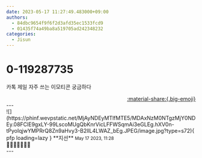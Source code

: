 ```yaml
---
date: 2023-05-17 11:27:49.483000+09:00
authors:
  - 84dbc9654f9f6f2d3afd35ec1533fcd9
  - 01435f74a49ba8a519705ad242348232
categories:
  - Jisun
---
```


# 0-119287735

<div class="post-container" markdown="1">
<div class="content-container md-sidebar__scrollwrap" markdown="1">

카톡 제일 자주 쓰는 이모티콘 궁금하다

</div>
</div>

<div style="text-align: right;" markdown="1">
<a href="https://weverse.io/fromis9/fanpost/0-119287735" style="text-align: right;">:material-share:{.big-emoji}</a>
</div>
---

<div class="comments-container md-sidebar__scrollwrap" markdown="1">
<div class="comment" markdown="1">
<div class='id-container' markdown="1">
![](https://phinf.wevpstatic.net/MjAyNDEyMTlfMTE5/MDAxNzM0NTgzMjY0NDEy.08FClE9gxLY-99LscoMUgQbKnrVicLFFWSqmAi3eGLEg.hXV0n-tPyoIqjwYMPRrQ8Zn9aHvy3-B2llL4LWAZ_bEg.JPEG/image.jpg?type=s72){ pfp loading=lazy }
**<span class="artist">지선</span>** <small>May 17 2023, 11:28</small><br>
</div>
<div class='comment-body' markdown="1">
🥺🤔😦😑🤤😟🫠
</div>
</div>
</div>
---
